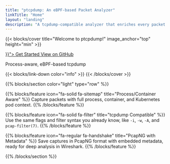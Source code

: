 ```yaml
---
title: "ptcpdump: An eBPF-based Packet Analyzer"
linkTitle: "Home"
layout: "landing"
description: "A tcpdump-compatible analyzer that enriches every packet with process context, powered by eBPF."
---
```


{{< blocks/cover title="Welcome to ptcpdump!" image_anchor="top" height="min" >}}
<div class="mx-auto">
	<a class="btn btn-lg btn-primary mr-3 mb-4" href="{{< relref "/docs/" >}}">
		Get Started <i class="fas fa-arrow-alt-circle-right ml-2"></i>
	</a>
	<a class="btn btn-lg btn-secondary mr-3 mb-4" href="https://github.com/mozillazg/ptcpdump">
		View on GitHub <i class="fab fa-github ml-2 "></i>
	</a>
	<p class="lead mt-5">Process-aware, eBPF-based tcpdump</p>
</div>

{{< blocks/link-down color="info" >}}
{{< /blocks/cover >}}


{{% blocks/section color="light" type="row" %}}


{{% blocks/feature icon="fa-solid fa-sitemap" title="Process/Container Aware" %}}
Capture packets with full process, container, and Kubernetes pod context.
{{% /blocks/feature %}}

{{% blocks/feature icon="fa-solid fa-filter" title="tcpdump Compatible" %}}
Use the same flags and filter syntax you already know, like `-i`, `-w`, `-A`, and `pcap-filter(7)`.
{{% /blocks/feature %}}

{{% blocks/feature icon="fa-regular fa-handshake" title="PcapNG with Metadata" %}}
Save captures in PcapNG format with embedded metadata, ready for deep analysis in Wireshark.
{{% /blocks/feature %}}

{{% /blocks/section %}}
